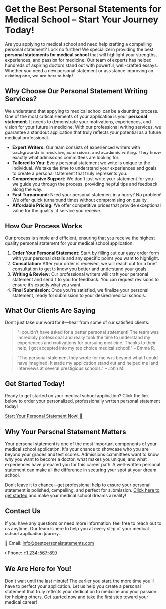 # Get the Best Personal Statements for Medical School – Start Your Journey Today!

Are you applying to medical school and need help crafting a compelling personal statement? Look no further! We specialize in providing the best **personal statements for medical school** that will highlight your strengths, experiences, and passion for medicine. Our team of experts has helped hundreds of aspiring doctors stand out with powerful, well-crafted essays. Whether you need a new personal statement or assistance improving an existing one, we are here to help!

## Why Choose Our Personal Statement Writing Services?

We understand that applying to medical school can be a daunting process. One of the most critical elements of your application is your **personal statement**. It needs to demonstrate your motivations, experiences, and vision for your future in medicine. With our professional writing services, we guarantee a standout application that truly reflects your potential as a future medical professional.

- **Expert Writers:** Our team consists of experienced writers with backgrounds in medicine, admissions, and academic writing. They know exactly what admissions committees are looking for.
- **Tailored to You:** Every personal statement we write is unique to the individual. We take the time to understand your experiences and goals to create a personal statement that truly represents you.
- **Comprehensive Support:** We don't just write your statement for you—we guide you through the process, providing helpful tips and feedback along the way.
- **Fast Turnaround:** Need your personal statement in a hurry? No problem! We offer quick turnaround times without compromising on quality.
- **Affordable Pricing:** We offer competitive prices that provide exceptional value for the quality of service you receive.

## How Our Process Works

Our process is simple and efficient, ensuring that you receive the highest quality personal statement for your medical school application.

1. **Order Your Personal Statement:** Start by filling out our [easy order form](https://tinyurl.com/topessay?keyword=best+personal+statements+for+medical+school) with your personal details and any specific points you want to highlight.
2. **Consultation:** After your order is received, we will reach out for a brief consultation to get to know you better and understand your goals.
3. **Writing & Review:** Our professional writers will craft your personal statement and send it to you for feedback. You can request revisions to ensure it’s exactly what you want.
4. **Final Submission:** Once you're satisfied, we finalize your personal statement, ready for submission to your desired medical schools.

## What Our Clients Are Saying

Don’t just take our word for it—hear from some of our satisfied clients:

> "I couldn’t have asked for a better personal statement! The team was incredibly professional and really took the time to understand my experiences and motivations for pursuing medicine. Thanks to their help, I got accepted into my top choice medical school!" – Emma R.

> "The personal statement they wrote for me was beyond what I could have imagined. It made my application stand out and helped me land interviews at several prestigious schools." – John M.

## Get Started Today!

Ready to get started on your medical school application? Click the link below to order your personalized, professionally written personal statement today!

[Start Your Personal Statement Now! 🌟](https://tinyurl.com/topessay?keyword=best+personal+statements+for+medical+school)

## Why Your Personal Statement Matters

Your personal statement is one of the most important components of your medical school application. It's your chance to showcase who you are beyond your grades and test scores. Admissions committees want to know why you want to become a doctor, what makes you unique, and what experiences have prepared you for this career path. A well-written personal statement can make all the difference in securing your spot at your dream school.

Don’t leave it to chance—get professional help to ensure your personal statement is polished, compelling, and perfect for submission. [Click here to get started](https://tinyurl.com/topessay?keyword=best+personal+statements+for+medical+school) and make your medical school dreams a reality!

## Contact Us

If you have any questions or need more information, feel free to reach out to us anytime. Our team is here to help you at every step of your medical school application journey.

📧 Email: [info@bestpersonalstatements.com](mailto:info@bestpersonalstatements.com)

📞 Phone: [+1 234-567-890](tel:+1234567890)

## We Are Here for You!

Don't wait until the last minute! The earlier you start, the more time you’ll have to perfect your application. Let us help you create a personal statement that truly reflects your dedication to medicine and your passion for helping others. [Get started now](https://tinyurl.com/topessay?keyword=best+personal+statements+for+medical+school) and take the first step toward your medical career!
